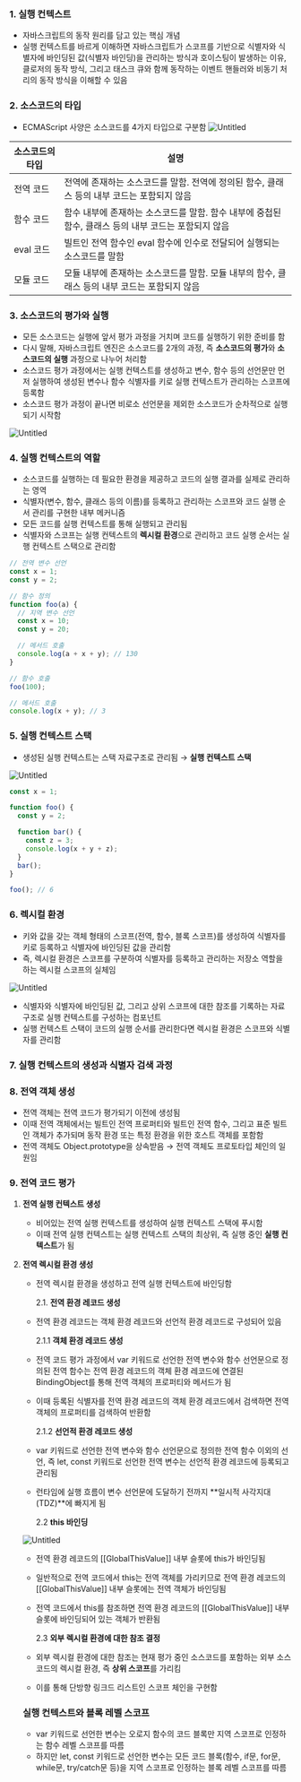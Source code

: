 ### 1. 실행 컨텍스트

- 자바스크립트의 동작 원리를 담고 있는 핵심 개념
- 실행 컨텍스트를 바르게 이해하면 자바스크립트가 스코프를 기반으로 식별자와 식별자에 바인딩된 값(식별자 바인딩)을 관리하는 방식과 호이스팅이 발생하는 이유, 클로저의 동작 방식, 그리고 태스크 큐와 함께 동작하는 이벤트 핸들러와 비동기 처리의 동작 방식을 이해할 수 있음

### 2. 소스코드의 타입

- ECMAScript 사양은 소스코드를 4가지 타입으로 구분함
  ![Untitled](https://prod-files-secure.s3.us-west-2.amazonaws.com/35537c72-cf48-40f5-b570-748c973a1bbd/16971c61-e9e0-4c84-99c4-11f441bd8fa7/Untitled.png)

| 소스코드의 타입 | 설명                                                                                                 |
| --------------- | ---------------------------------------------------------------------------------------------------- |
| 전역 코드       | 전역에 존재하는 소스코드를 말함. 전역에 정의된 함수, 클래스 등의 내부 코드는 포함되지 않음           |
| 함수 코드       | 함수 내부에 존재하는 소스코드를 말함. 함수 내부에 중첩된 함수, 클래스 등의 내부 코드는 포함되지 않음 |
| eval 코드       | 빌트인 전역 함수인 eval 함수에 인수로 전달되어 실행되는 소스코드를 말함                              |
| 모듈 코드       | 모듈 내부에 존재하는 소스코드를 말함. 모듈 내부의 함수, 클래스 등의 내부 코드는 포함되지 않음        |

### 3. 소스코드의 평가와 실행

- 모든 소스코드는 실행에 앞서 평가 과정을 거치며 코드를 실행하기 위한 준비를 함
- 다시 말해, 자바스크립트 엔진은 소스코드를 2개의 과정, 즉 **소스코드의 평가**와 **소스코드의 실행** 과정으로 나누어 처리함
- 소스코드 평가 과정에서는 실행 컨텍스트를 생성하고 변수, 함수 등의 선언문만 먼저 실행하여 생성된 변수나 함수 식별자를 키로 실행 컨텍스트가 관리하는 스코프에 등록함
- 소스코드 평가 과정이 끝나면 비로소 선언문을 제외한 소스코드가 순차적으로 실행되기 시작함

![Untitled](https://prod-files-secure.s3.us-west-2.amazonaws.com/35537c72-cf48-40f5-b570-748c973a1bbd/bc0a3e49-a296-44f2-8d17-9cfae2797cde/Untitled.png)

### 4. 실행 컨텍스트의 역할

- 소스코드를 실행하는 데 필요한 환경을 제공하고 코드의 실행 결과를 실제로 관리하는 영역
- 식별자(변수, 함수, 클래스 등의 이름)를 등록하고 관리하는 스코프와 코드 실행 순서 관리를 구현한 내부 메커니즘
- 모든 코드를 실행 컨텍스트를 통해 실행되고 관리됨
- 식별자와 스코프는 실행 컨텍스트의 **렉시컬 환경**으로 관리하고 코드 실행 순서는 실행 컨텍스트 스택으로 관리함

```jsx
// 전역 변수 선언
const x = 1;
const y = 2;

// 함수 정의
function foo(a) {
  // 지역 변수 선언
  const x = 10;
  const y = 20;

  // 메서드 호출
  console.log(a + x + y); // 130
}

// 함수 호출
foo(100);

// 메서드 호출
console.log(x + y); // 3
```

### 5. 실행 컨텍스트 스택

- 생성된 실행 컨텍스트는 스택 자료구조로 관리됨 → **실행 컨텍스트 스택**

![Untitled](https://prod-files-secure.s3.us-west-2.amazonaws.com/35537c72-cf48-40f5-b570-748c973a1bbd/21fb80e1-cb58-4407-851c-fbfd6100ff09/Untitled.png)

```jsx
const x = 1;

function foo() {
  const y = 2;

  function bar() {
    const z = 3;
    console.log(x + y + z);
  }
  bar();
}

foo(); // 6
```

### 6. 렉시컬 환경

- 키와 값을 갖는 객체 형태의 스코프(전역, 함수, 블록 스코프)를 생성하여 식별자를 키로 등록하고 식별자에 바인딩된 값을 관리함
- 즉, 렉시컬 환경은 스코프를 구분하여 식별자를 등록하고 관리하는 저장소 역할을 하는 렉시컬 스코프의 실체임

![Untitled](https://prod-files-secure.s3.us-west-2.amazonaws.com/35537c72-cf48-40f5-b570-748c973a1bbd/60808c0d-72e0-420c-bca6-f47baba1d9f8/Untitled.png)

- 식별자와 식별자에 바인딩된 값, 그리고 상위 스코프에 대한 참조를 기록하는 자료구조로 실행 컨텍스트를 구성하는 컴포넌트
- 실행 컨텍스트 스택이 코드의 실행 순서를 관리한다면 렉시컬 환경은 스코프와 식별자를 관리함

### 7. 실행 컨텍스트의 생성과 식별자 검색 과정

### 8. 전역 객체 생성

- 전역 객체는 전역 코드가 평가되기 이전에 생성됨
- 이때 전역 객체에서는 빌트인 전역 프로퍼티와 빌트인 전역 함수, 그리고 표준 빌트인 객체가 추가되며 동작 환경 또는 특정 환경을 위한 호스트 객체를 포함함
- 전역 객체도 Object.prototype을 상속받음 → 전역 객체도 프로토타입 체인의 일원임

### 9. 전역 코드 평가

1. **전역 실행 컨텍스트 생성**
   - 비어있는 전역 실행 컨텍스트를 생성하여 실행 컨텍스트 스택에 푸시함
   - 이때 전역 실행 컨텍스트는 실행 컨텍스트 스택의 최상위, 즉 실행 중인 **실행 컨텍스트**가 됨
2. **전역 렉시컬 환경 생성**

   - 전역 렉시컬 환경을 생성하고 전역 실행 컨텍스트에 바인딩함

     2.1. **전역 환경 레코드 생성**

   - 전역 환경 레코드는 객체 환경 레코드와 선언적 환경 레코드로 구성되어 있음

     2.1.1 **객체 환경 레코드 생성**

   - 전역 코드 평가 과정에서 var 키워드로 선언한 전역 변수와 함수 선언문으로 정의된 전역 함수는 전역 환경 레코드의 객체 환경 레코드에 연결된 BindingObject를 통해 전역 객체의 프로퍼티와 메서드가 됨
   - 이때 등록된 식별자를 전역 환경 레코드의 객체 환경 레코드에서 검색하면 전역 객체의 프로퍼티를 검색하여 반환함

     2.1.2 **선언적 환경 레코드 생성**

   - var 키워드로 선언한 전역 변수와 함수 선언문으로 정의한 전역 함수 이외의 선언, 즉 let, const 키워드로 선언한 전역 변수는 선언적 환경 레코드에 등록되고 관리됨
   - 런타임에 실행 흐름이 변수 선언문에 도달하기 전까지 **일시적 사각지대(TDZ)**에 빠지게 됨

     2.2 **this 바인딩**

   ![Untitled](https://prod-files-secure.s3.us-west-2.amazonaws.com/35537c72-cf48-40f5-b570-748c973a1bbd/be0f921c-2f5f-4802-a6c2-397d8cb1e515/Untitled.png)

   - 전역 환경 레코드의 [[GlobalThisValue]] 내부 슬롯에 this가 바인딩됨
   - 일반적으로 전역 코드에서 this는 전역 객체를 가리키므로 전역 환경 레코드의 [[GlobalThisValue]] 내부 슬롯에는 전역 객체가 바인딩됨
   - 전역 코드에서 this를 참조하면 전역 환경 레코드의 [[GlobalThisValue]] 내부 슬롯에 바인딩되어 있는 객체가 반환됨

     2.3 **외부 렉시컬 환경에 대한 참조 결정**

   - 외부 렉시컬 환경에 대한 참조는 현재 평가 중인 소스코드를 포함하는 외부 소스코드의 렉시컬 환경, 즉 **상위 스코프**를 가리킴
   - 이를 통해 단방향 링크드 리스트인 스코프 체인을 구현함

   ### 실행 컨텍스트와 블록 레벨 스코프

   - var 키워드로 선언한 변수는 오로지 함수의 코드 블록만 지역 스코프로 인정하는 함수 레벨 스코프를 따름
   - 하지만 let, const 키워드로 선언한 변수는 모든 코드 블록(함수, if문, for문, while문, try/catch문 등)을 지역 스코프로 인정하는 블록 레벨 스코프를 따름
